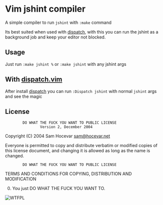 # Vim jshint compiler
A simple compiler to run `jshint` with `:make` command  

Its best suited when used with [dispatch], with this
you can run the jshint as a background job and keep your editor not blocked.

## Usage
Just run `:make jshint %` or `:make jshint` with any jshint args  


## With [dispatch.vim][dispatch]

After install [dispatch] you can run `:Dispatch jshint` with normal `jshint` args and see the magic

## License

            DO WHAT THE FUCK YOU WANT TO PUBLIC LICENSE
                    Version 2, December 2004

 Copyright (C) 2004 Sam Hocevar <sam@hocevar.net>

 Everyone is permitted to copy and distribute verbatim or modified
 copies of this license document, and changing it is allowed as long
 as the name is changed.

            DO WHAT THE FUCK YOU WANT TO PUBLIC LICENSE
   TERMS AND CONDITIONS FOR COPYING, DISTRIBUTION AND MODIFICATION

  0. You just DO WHAT THE FUCK YOU WANT TO.

![WTFPL](http://www.wtfpl.net/wp-content/uploads/2012/12/wtfpl-badge-1.png)

[dispatch]: https://github.com/tpope/vim-dispatch
